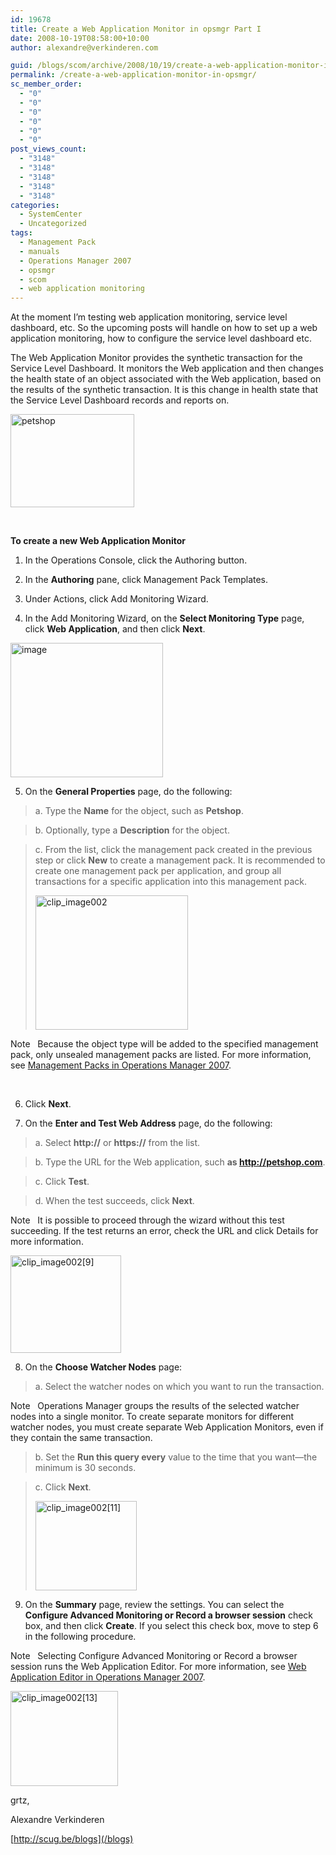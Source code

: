 ```yaml
---
id: 19678
title: Create a Web Application Monitor in opsmgr Part I
date: 2008-10-19T08:58:00+10:00
author: alexandre@verkinderen.com

guid: /blogs/scom/archive/2008/10/19/create-a-web-application-monitor-in-opsmgr.aspx
permalink: /create-a-web-application-monitor-in-opsmgr/
sc_member_order:
  - "0"
  - "0"
  - "0"
  - "0"
  - "0"
  - "0"
post_views_count:
  - "3148"
  - "3148"
  - "3148"
  - "3148"
  - "3148"
categories:
  - SystemCenter
  - Uncategorized
tags:
  - Management Pack
  - manuals
  - Operations Manager 2007
  - opsmgr
  - scom
  - web application monitoring
---
```

At the moment I&#8217;m testing web application monitoring, service level dashboard, etc. So the upcoming posts will handle on how to set up a web application monitoring, how to configure the service level dashboard etc. 

The Web Application Monitor provides the synthetic transaction for the Service Level Dashboard. It monitors the Web application and then changes the health state of an object associated with the Web application, based on the results of the synthetic transaction. It is this change in health state that the Service Level Dashboard records and reports on. 

[<img style="border-top-width: 0px;border-left-width: 0px;border-bottom-width: 0px;border-right-width: 0px" height="149" alt="petshop" src="http://scug.be/scom/files/2012/06/clip_image0027_thumb.jpg" width="198" border="0" />](http://scug.be/scom/files/2012/06/clip_image0027.jpg) 

&#160;

**To create a new Web Application Monitor** 

1. In the Operations Console, click the Authoring button. 

2. In the **Authoring** pane, click Management Pack Templates. 

3. Under Actions, click Add Monitoring Wizard. 

4. In the Add Monitoring Wizard, on the **Select Monitoring Type** page, click **Web Application**, and then click **Next**. 

[<img style="border-top-width: 0px;border-left-width: 0px;border-bottom-width: 0px;border-right-width: 0px" height="215" alt="image" src="https://mscloudstorage.blob.core.windows.net/mscloudstorage//2012/06/image_thumb.png" width="244" border="0" />](http://scug.be/scom/files/2012/06/image_2.png) 

5. On the **General Properties** page, do the following: 

> a. Type the **Name** for the object, such as **Petshop**. 

> b. Optionally, type a **Description** for the object. 

> c. From the list, click the management pack created in the previous step or click **New** to create a management pack. It is recommended to create one management pack per application, and group all transactions for a specific application into this management pack. 
> 
> [<img style="border-top-width: 0px;border-left-width: 0px;border-bottom-width: 0px;border-right-width: 0px" height="215" alt="clip_image002" src="http://scug.be/scom/files/2012/06/clip_image002_thumb_414819FF.jpg" width="244" border="0" />](http://scug.be/scom/files/2012/06/clip_image002_5B1C502E.jpg)

Note&#160;&#160; Because the object type will be added to the specified management pack, only unsealed management packs are listed. For more information, see [Management Packs in Operations Manager 2007](http://technet.microsoft.com/en-us/library/bb309695.aspx). 

&#160;

6. Click **Next**. 

7. On the **Enter and Test Web Address** page, do the following: 

> a. Select **http://** or **https://** from the list.

> b. Type the URL for the Web application, such **as <http://petshop.com>**.

> c. Click **Test**.

> d. When the test succeeds, click **Next**.

Note&#160;&#160; It is possible to proceed through the wizard without this test succeeding. If the test returns an error, check the URL and click Details for more information. 

[<img style="border-top-width: 0px;border-left-width: 0px;border-bottom-width: 0px;border-right-width: 0px" height="156" alt="clip_image002[9]" src="http://scug.be/scom/files/2012/06/clip_image002[9_5D005F00_thumb.jpg" width="177" border="0" />](http://scug.be/scom/files/2012/06/clip_image002[9].jpg) 

8. On the **Choose Watcher Nodes** page: 

> a. Select the watcher nodes on which you want to run the transaction. 

Note&#160;&#160; Operations Manager groups the results of the selected watcher nodes into a single monitor. To create separate monitors for different watcher nodes, you must create separate Web Application Monitors, even if they contain the same transaction. 

> b. Set the **Run this query every** value to the time that you want—the minimum is 30 seconds.

> c. Click **Next**. 
> 
> [<img style="border-top-width: 0px;border-left-width: 0px;border-bottom-width: 0px;border-right-width: 0px" height="143" alt="clip_image002[11]" src="http://scug.be/scom/files/2012/06/clip_image002[11_5D005F00_thumb.jpg" width="162" border="0" />](http://scug.be/scom/files/2012/06/clip_image002[11].jpg)

9. On the **Summary** page, review the settings. You can select the **Configure Advanced Monitoring or Record a browser session** check box, and then click **Create**. If you select this check box, move to step 6 in the following procedure. 

Note&#160;&#160; Selecting Configure Advanced Monitoring or Record a browser session runs the Web Application Editor. For more information, see [Web Application Editor in Operations Manager 2007](/blogs/scom/archive/2008/10/19/add-a-recording-to-an-existing-web-application-object.aspx). 

[<img style="border-top-width: 0px;border-left-width: 0px;border-bottom-width: 0px;border-right-width: 0px" height="152" alt="clip_image002[13]" src="http://scug.be/scom/files/2012/06/clip_image002[13_5D005F00_thumb.jpg" width="172" border="0" />](http://scug.be/scom/files/2012/06/clip_image002[13].jpg) 

grtz,

Alexandre Verkinderen

[http://scug.be/blogs](/blogs)
